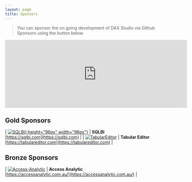 ```yaml
---
layout: page
title: Sponsors
---
```


> You can sponsor the on going development of DAX Studio via Github Sponsors using the button below


<iframe src="https://github.com/sponsors/DaxStudio/card" title="Sponsor DaxStudio" height="225" width="600" style="border: 0;"></iframe>

## Gold Sponsors

| [![SQLBI](https://avatars.githubusercontent.com/u/31683734?s=120&v=4){:height="96px" width="96px"}](https://www.sqlbi.com)  | **SQLBI** <br/> [https://sqlbi.com](https://sqlbi.com) |
| [![TabularEditor](https://avatars.githubusercontent.com/u/30911111?s=96&v=4)](https://tabulareditor.com) | **Tabular Editor** <br/> [https://tabulareditor.com](https://tabulareditor.com) |

## Bronze Sponsors

| [![Access-Analytic](https://avatars.githubusercontent.com/u/86407855?s=96&v=4)](https://accessanalytic.com.au/) | **Access Analytic** <br/> [https://accessanalytic.com.au/](https://accessanalytic.com.au/) |

<script>
var tables, i;
tables = document.getElementsByTagName('table');
for (i=0;i<tables.length;i++) {
  tables[i].className = 'table table-sponsors';
}
</script>